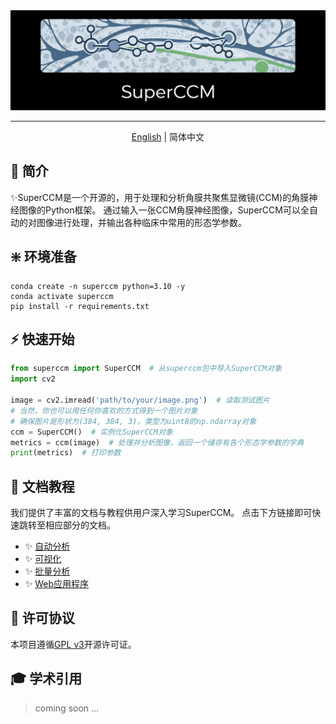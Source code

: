 <div align="center">
  <img src="docs/assets/superccm.png" alt="description" />

<hr>

[English](./README.md) | 简体中文
</div>

## 🚀 简介

✨️SuperCCM是一个开源的，用于处理和分析角膜共聚焦显微镜(CCM)的角膜神经图像的Python框架。
通过输入一张CCM角膜神经图像，SuperCCM可以全自动的对图像进行处理，并输出各种临床中常用的形态学参数。


## ❇️ 环境准备

```shell
conda create -n superccm python=3.10 -y
conda activate superccm
pip install -r requirements.txt
```

## ⚡ 快速开始

```python
from superccm import SuperCCM  # 从superccm包中导入SuperCCM对象
import cv2

image = cv2.imread('path/to/your/image.png')  # 读取测试图片
# 当然，你也可以用任何你喜欢的方式得到一个图片对象
# 确保图片是形状为(384, 384, 3)，类型为uint8的np.ndarray对象
ccm = SuperCCM()  # 实例化SuperCCM对象
metrics = ccm(image)  # 处理并分析图像，返回一个储存有各个形态学参数的字典
print(metrics)  # 打印参数
```

## 📖 文档教程

我们提供了丰富的文档与教程供用户深入学习SuperCCM。
点击下方链接即可快速跳转至相应部分的文档。

 - ✨️ [自动分析](docs/doc_cn_auto_analysis.md)
 - ✨️ [可视化](docs/doc_cn_vis.md)
 - ✨️ [批量分析](docs/doc_cn_bulk_analysis.md)
 - ✨️ [Web应用程序](docs/doc_cn_bulk_analysis.md)


## 📄 许可协议

本项目遵循[GPL v3](LICENSE)开源许可证。

## 🎓 学术引用

> coming soon ...
